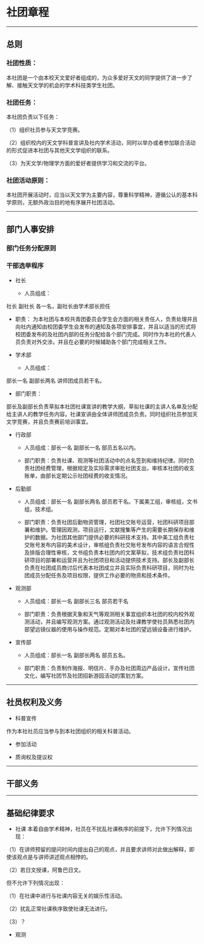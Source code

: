 # 社团章程

---

## ​总则​

### 社团性质​：

本社团是一个由本校天文爱好者组成的，为众多爱好天文的同学提供了进一步了解、接触天文学的机会的学术科技类学生社团。

### 社团任务：

本社团负责以下任务：

（1）组织社员参与天文学竞赛。

（2）组织校内的天文学科普宣讲及社内学术活动，同时以举办或者参加联合活动的形式促进本社团与其他天文学组织的联系。

（3）为天文学/物理学方面的爱好者提供学习和交流的平台。

### 社团活动原则：
本社团开展活动时，应当以天文学为主要内容，尊重科学精神，遵循公认的基本科学原则，无额外政治目的地有序展开社团活动。

---

## 部门人事安排

### 部门任务分配原则

### 干部选举程序

- 社长

  * 人员组成：

社长 副社长 各一名，副社长由学术部长担任

  * 职责：
为本社团与本校共青团委员会学生会方面的相关责任人，负责处理并且向社内通知由校团委学生会发布的通知及各项安排事宜，并且以适当的形式将校团委发布的及社团内部的任务分配给各个部门完成。同时作为本社的代表人员负责对外交涉。并且在必要的时候辅助各个部门完成相关工作。

- 学术部

  * 人员组成：

部长一名 副部长两名 讲师团成员若干名。

  * 部门职责：

部长及副部长负责草拟本社团社课宣讲的教学大纲，草拟社课的主讲人名单及分配给主讲人的教学任务内容。社课宣讲由全体讲师团成员负责。同时组织社员参加天文学竞赛，并且负责赛前培训事宜。

- 行政部

  * 人员组成：部长一名 副部长一名 部员五名以内。

  * 部门职责：负责社课、观测等社团活动中的点名签到和维持纪律。同时负责社团经费管理，根据规定及实际需求审批社团支出，审核本社团的收支账单，由部长定期公示社团经费的收支情况。

- 后勤部

  * 人员组成：部长一名 副部长两名 部员若干名。下属美工组，审核组，文书组，技术组。

  * 部门职责：负责社团后勤物资管理，社团社交账号运营，社团科研项目部署和维护。管理因观测，项目运行，文献搜集等产生的需要长期保存和维护的数据。为社团其他部门提供必要的科研技术支持。其中美工组负责社交账号发布内容的美术设计，审核组负责社交账号发布内容的语言合规性及排版合理性审核，文书组负责本社团内的文案草拟，技术组负责社团科研项目的部署和运营并且为社团项目和活动提供技术支持。部长及副部长负责在社团成员商讨后代表本社团成立并且实际负责科研项目，同时为社团成员分配任务及项目权限，提供工作必要的物资和技术条件。

- 观测部

  * 人员组成：部长一名 副部长三名 部员若干名

  * 部门职责：负责根据天象和天气等观测相关事宜组织本社团的校内校外观测活动，并且编写观测方案。通过观测活动及社课教学使社员熟悉社团内部望远镜仪器的使用与操作规范。定期对本社团的望远镜设备进行维护。

- 宣传部​

  * 人员组成：部长一名 副部长两名 部员五名。

  * 部门职责：负责制作海报、明信片、手办及社团周边产品设计。宣传社团文化，编写社团节及社团招新游园活动的策划方案。

--- 

## 社员权利及义务

- 科普宣传

作为本社社员应当参与到本社团组织的相关科普活动。

- 参加活动

- 质询权及提议权

---

## 干部义务

---

## 基础纪律要求

- 社课
本着自由学术精神，社员在不扰乱社课秩序的前提下，允许下列情况出现：

（1）在讲师预留的提问时间内提出自己的观点，并且要求讲师对此做出解释，即使该观点是与讲师讲述观点相悖的。

（2）若日文授课，阿鲁巴日文。

但不允许下列情况出现：

（1）在社课中进行与社课内容无关的娱乐性活动。

（2）扰乱正常社课秩序致使社课无法进行。

（3）？

- 观测